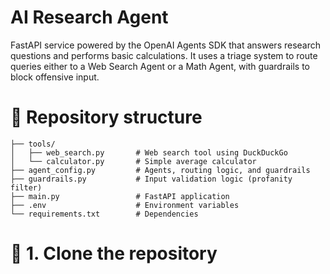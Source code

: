 # AI Research Agent
FastAPI service powered by the OpenAI Agents SDK that answers research questions and performs basic calculations.
It uses a triage system to route queries either to a Web Search Agent or a Math Agent, with guardrails to block offensive input.

# 📂 Repository structure
``` ai_agent_project/
├── tools/
│   ├── web_search.py       # Web search tool using DuckDuckGo
│   └── calculator.py       # Simple average calculator
├── agent_config.py         # Agents, routing logic, and guardrails
├── guardrails.py           # Input validation logic (profanity filter)
├── main.py                 # FastAPI application
├── .env                    # Environment variables
└── requirements.txt        # Dependencies

```
# 🚀 1. Clone the repository



